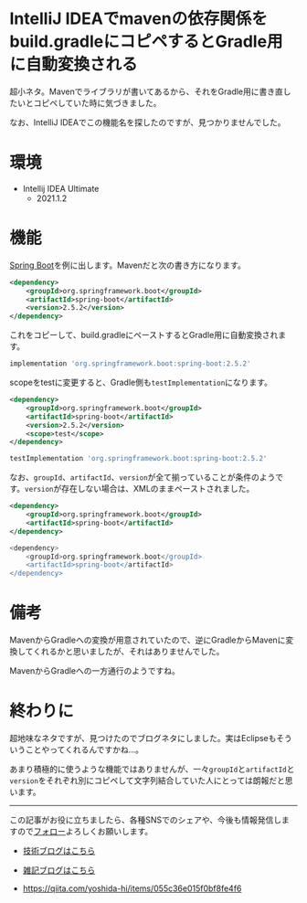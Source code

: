 # IntelliJ IDEAでmavenの依存関係をbuild.gradleにコピペするとGradle用に自動変換される

超小ネタ。Mavenでライブラリが書いてあるから、それをGradle用に書き直したいとコピペしていた時に気づきました。
  
なお、IntelliJ IDEAでこの機能名を探したのですが、見つかりませんでした。
  
# 環境
- Intellij IDEA Ultimate
    - 2021.1.2

# 機能

[Spring Boot](https://mvnrepository.com/artifact/org.springframework.boot/spring-boot/2.5.2)を例に出します。Mavenだと次の書き方になります。
  
```XML
<dependency>
    <groupId>org.springframework.boot</groupId>
    <artifactId>spring-boot</artifactId>
    <version>2.5.2</version>
</dependency>
```
  
これをコピーして、build.gradleにペーストするとGradle用に自動変換されます。
  
```groovy
implementation 'org.springframework.boot:spring-boot:2.5.2' 
```
  
scopeをtestに変更すると、Gradle側も```testImplementation```になります。
  
```xml
<dependency>
    <groupId>org.springframework.boot</groupId>
    <artifactId>spring-boot</artifactId>
    <version>2.5.2</version>
    <scope>test</scope>
</dependency>
```
  
```groovy
testImplementation 'org.springframework.boot:spring-boot:2.5.2'
```
  
なお、```groupId```、```artifactId```、```version```が全て揃っていることが条件のようです。```version```が存在しない場合は、XMLのままペーストされました。
  
```xml
<dependency>
    <groupId>org.springframework.boot</groupId>
    <artifactId>spring-boot</artifactId>
</dependency>
```
  
```groovy
<dependency>
    <groupId>org.springframework.boot</groupId>
    <artifactId>spring-boot</artifactId>
</dependency>
```

# 備考

MavenからGradleへの変換が用意されていたので、逆にGradleからMavenに変換してくれるかと思いましたが、それはありませんでした。
  
MavenからGradleへの一方通行のようですね。
  
# 終わりに

超地味なネタですが、見つけたのでブログネタにしました。実はEclipseもそういうことやってくれるんですかね…。
  
あまり積極的に使うような機能ではありませんが、一々```groupId```と```artifactId```と```version```をそれぞれ別にコピペして文字列結合していた人にとっては朗報だと思います。
  
---

この記事がお役に立ちましたら、各種SNSでのシェアや、今後も情報発信しますので[フォロー](https://twitter.com/nainaistar)よろしくお願いします。

- [技術ブログはこちら](https://nainaistar.hatenablog.com)
- [雑記ブログはこちら](https://nainaistar.hateblo.jp)

- https://qiita.com/yoshida-hi/items/055c36e015f0bf8fe4f6

